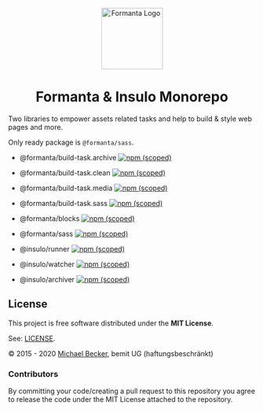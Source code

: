 <p align="center">
  <a href="https://formanta.bemit.codes" rel="noopener noreferrer" target="_blank"><img width="125" src="https://formanta.bemit.codes/formanta_logo.svg" alt="Formanta Logo"></a>
</p>

<h1 align="center">Formanta & Insulo Monorepo</h1>

Two libraries to empower assets related tasks and help to build & style web pages and more.

Only ready package is `@formanta/sass`.

- @formanta/build-task.archive [![npm (scoped)](https://img.shields.io/npm/v/@formanta/build-task.archive?style=flat-square)](https://www.npmjs.com/package/@formanta/build-task.archive)
- @formanta/build-task.clean [![npm (scoped)](https://img.shields.io/npm/v/@formanta/build-task.clean?style=flat-square)](https://www.npmjs.com/package/@formanta/build-task.clean)
- @formanta/build-task.media [![npm (scoped)](https://img.shields.io/npm/v/@formanta/build-task.media?style=flat-square)](https://www.npmjs.com/package/@formanta/build-task.media)
- @formanta/build-task.sass [![npm (scoped)](https://img.shields.io/npm/v/@formanta/build-task.sass?style=flat-square)](https://www.npmjs.com/package/@formanta/build-task.sass)
- @formanta/blocks [![npm (scoped)](https://img.shields.io/npm/v/@formanta/blocks?style=flat-square)](https://www.npmjs.com/package/@formanta/blocks)
- @formanta/sass [![npm (scoped)](https://img.shields.io/npm/v/@formanta/sass?style=flat-square)](https://www.npmjs.com/package/@formanta/sass)


- @insulo/runner [![npm (scoped)](https://img.shields.io/npm/v/@insulo/runner?style=flat-square)](https://www.npmjs.com/package/@insulo/runner)
- @insulo/watcher [![npm (scoped)](https://img.shields.io/npm/v/@insulo/watcher?style=flat-square)](https://www.npmjs.com/package/@insulo/watcher)
- @insulo/archiver [![npm (scoped)](https://img.shields.io/npm/v/@insulo/archiver?style=flat-square)](https://www.npmjs.com/package/@insulo/archiver)

## License

This project is free software distributed under the **MIT License**.

See: [LICENSE](LICENSE).

© 2015 - 2020 [Michael Becker](https://mlbr.xyz), bemit UG (haftungsbeschränkt)

### Contributors

By committing your code/creating a pull request to this repository you agree to release the code under the MIT License attached to the repository.
